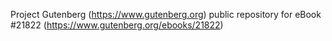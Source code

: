 Project Gutenberg (https://www.gutenberg.org) public repository for eBook #21822 (https://www.gutenberg.org/ebooks/21822)
